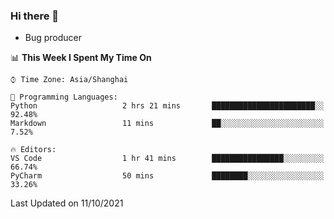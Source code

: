 ### Hi there 👋
* Bug producer
<!--START_SECTION:waka-->
📊 **This Week I Spent My Time On** 

```text
⌚︎ Time Zone: Asia/Shanghai

💬 Programming Languages: 
Python                   2 hrs 21 mins       ███████████████████████░░   92.48% 
Markdown                 11 mins             ██░░░░░░░░░░░░░░░░░░░░░░░   7.52%

🔥 Editors: 
VS Code                  1 hr 41 mins        ████████████████░░░░░░░░░   66.74% 
PyCharm                  50 mins             ████████░░░░░░░░░░░░░░░░░   33.26%

```


 Last Updated on 11/10/2021
<!--END_SECTION:waka-->
